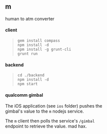## m

human to atm converter

#### client

> `gem install compass`      <br>
  `npm install -d`           <br>
  `npm install -g grunt-cli` <br>
  `grunt run`

#### backend

> `cd ./backend`    <br>
  `npm install -d`  <br>
  `npm start`


#### qualcomm gimbal

The iOS application (see `ios` folder) pushes the<br>
gimbal's value to the `m` nodejs service.<br>

The `m` client then polls the service's `/gimbal`<br>
endpoint to retrieve the value. mad hax.
